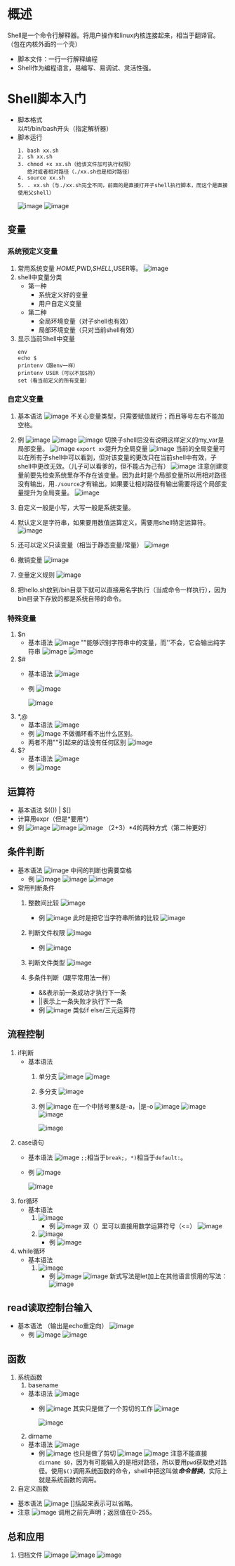 # 概述
Shell是一个命令行解释器。将用户操作和linux内核连接起来，相当于翻译官。（包在内核外面的一个壳）
- 脚本文件：一行一行解释编程
- Shell作为编程语言，易编写、易调试、灵活性强。
# Shell脚本入门
- 脚本格式  
  以#!/bin/bash开头（指定解析器）
- 脚本运行
  ```
  1. bash xx.sh
  2. sh xx.sh
  3. chmod +x xx.sh（给该文件加可执行权限）
     绝对或者相对路径（./xx.sh也是相对路径）
  4. source xx.sh
  5. . xx.sh（与./xx.sh完全不同，前面的是直接打开子shell执行脚本，而这个是直接使用父shell）
  ```
  ![image](https://github.com/user-attachments/assets/a083a5d7-50ef-4a15-bcfe-710ff0a435a2)
  ![image](https://github.com/user-attachments/assets/7eef96b6-a7d0-4059-839a-79d3a75abe26)
## 变量
### 系统预定义变量
1. 常用系统变量
   $HOME,$PWD,$SHELL,$USER等。
   ![image](https://github.com/user-attachments/assets/50d6ebc8-33fa-41a3-98b9-dd7b4162b312)
3. shell中变量分类
   - 第一种
     - 系统定义好的变量
     - 用户自定义变量
   - 第二种
     - 全局环境变量（对子shell也有效）
     - 局部环境变量（只对当前shell有效）
3. 显示当前Shell中变量
   ```
   env
   echo $
   printenv（跟env一样）
   printenv USER（可以不加$符）
   set（看当前定义的所有变量）
   ```
### 自定义变量
1. 基本语法
   ![image](https://github.com/user-attachments/assets/bddc6457-05a7-4bfe-97e7-dab3194ffd9c)
   不关心变量类型，只需要赋值就行；而且等号左右不能加空格。
3. 例
   ![image](https://github.com/user-attachments/assets/d0cc0dff-bbaf-4050-8554-5b7e1aff9840)
   ![image](https://github.com/user-attachments/assets/effa8444-f5ec-4ab4-a622-6b1b4fb7c4d3)
   ![image](https://github.com/user-attachments/assets/79a2e7ed-79d0-4370-b8e5-b19ae89628a7)
   切换子shell后没有说明这样定义的my_var是局部变量。
   ![image](https://github.com/user-attachments/assets/d247a575-afc1-481c-8dc1-cf4292ea37c9)
   ``export xx``提升为全局变量
   ![image](https://github.com/user-attachments/assets/394f3a13-a642-4e2b-8548-7b5d761905fe)
   当前的全局变量可以在所有子shell中可以看到，但对该变量的更改只在当前shell中有效，子shell中更改无效。（儿子可以看爹的，但不能占为己有）
   ![image](https://github.com/user-attachments/assets/2abfbe1e-876f-461b-ace5-1b31036256d1)
   注意创建变量前要先检查系统里存不存在该变量。因为此时是个局部变量所以用相对路径没有输出，用``./source``才有输出。如果要让相对路径有输出需要将这个局部变量提升为全局变量。
   ![image](https://github.com/user-attachments/assets/c5a064ee-bdf9-4f61-b745-ebe605c6bc57)
3. 自定义一般是小写，大写一般是系统变量。
4. 默认定义是字符串，如果要用数值运算定义，需要用shell特定运算符。
   ![image](https://github.com/user-attachments/assets/327fe497-0c9e-4648-8f71-0365d0c8dee6)

6. 还可以定义只读变量（相当于静态变量/常量）
   ![image](https://github.com/user-attachments/assets/cf7a8406-9c1e-443b-8822-59f88c531b6b)
7. 撤销变量
   ![image](https://github.com/user-attachments/assets/4f8b94fe-36d5-4cd0-9115-83f50dabaf8d)
8. 变量定义规则
   ![image](https://github.com/user-attachments/assets/081aee55-bb8f-422f-b71b-2419fcf0d405)
9. 把hello.sh放到/bin目录下就可以直接用名字执行（当成命令一样执行），因为bin目录下存放的都是系统自带的命令。
### 特殊变量
1. $n
   - 基本语法
     ![image](https://github.com/user-attachments/assets/c22ab00a-dec9-47b4-b482-4ffadd9e38bc)
     ""能够识别字符串中的变量，而''不会，它会输出纯字符串
     ![image](https://github.com/user-attachments/assets/63b9c061-370b-4eb1-9c0b-5cdce39f1c16)
     ![image](https://github.com/user-attachments/assets/805ac8b8-04f1-4197-96a8-c2382ceca275)
2. $#
   - 基本语法
     ![image](https://github.com/user-attachments/assets/4e568fa4-2dd7-4d78-b889-4e8ef4acf3f1)
   - 例
     ![image](https://github.com/user-attachments/assets/cb85eb8a-4024-4ad1-b7eb-114d9f477bf5)

     ![image](https://github.com/user-attachments/assets/12018b87-bfd6-4fdd-bd59-69401b78af9d)
 3. $*,$@
    - 基本语法
      ![image](https://github.com/user-attachments/assets/2d171f07-e73d-453f-9fd7-4515a0db8054)
    - 例
      ![image](https://github.com/user-attachments/assets/a2e6ce1a-35a6-40ae-9b1b-b7c9934e22a3)
      不做循环看不出什么区别。
    - 两者不用""引起来的话没有任何区别
         ![image](https://github.com/user-attachments/assets/c1f9baec-c062-4cd1-8aae-d6110a0e0d95)
4. $?
   - 基本语法
     ![image](https://github.com/user-attachments/assets/b1e91e45-1fcb-4d3a-9ee2-d9d10cab3d76)
   - 例
     ![image](https://github.com/user-attachments/assets/d947ebe1-f012-42b2-a249-27ebfc5e9dbe)
## 运算符
- 基本语法
  $(()) | $[]
- 计算用expr（但是*要用\*）
- 例
  ![image](https://github.com/user-attachments/assets/0de9713d-1076-464e-9548-42f5a80e383e)
  ![image](https://github.com/user-attachments/assets/de1261bf-8506-4e65-9202-a8f78233b586)
  ![image](https://github.com/user-attachments/assets/2763a63a-19f4-4910-9765-363600e868f6)
  （2+3）*4的两种方式（第二种更好）
## 条件判断
- 基本语法
  ![image](https://github.com/user-attachments/assets/eba2e976-1aab-4d34-9b2a-49e38aeddf1b)
  中间的判断也需要空格
  - 例
    ![image](https://github.com/user-attachments/assets/7027fbba-029e-4b90-a3cc-b6deecc0eeda)
    ![image](https://github.com/user-attachments/assets/5d084bb6-8b5c-4ea7-b000-8d03d27823d3)
    ![image](https://github.com/user-attachments/assets/feeee990-9f28-4a7c-a110-2f7aaa50264c)
- 常用判断条件
  1. 整数间比较
     ![image](https://github.com/user-attachments/assets/9a08c8a7-8cb8-420b-84f5-cf993fe3ba65)
     - 例
       ![image](https://github.com/user-attachments/assets/c093d6d4-730d-4f10-a8d7-4df9e95af95e)
       此时是把它当字符串所做的比较
       ![image](https://github.com/user-attachments/assets/6e2c7eef-c634-4a87-bef2-1a0889020328)

  2. 判断文件权限
     ![image](https://github.com/user-attachments/assets/39d0ccb2-dc97-4ba3-a972-c870591cf39d)
     - 例
       ![image](https://github.com/user-attachments/assets/c2839c0a-785e-41b4-a549-5f774025e20f)

  4. 判断文件类型
     ![image](https://github.com/user-attachments/assets/0f51805a-7ec8-41ba-8d85-657346cb80e6)
  5. 多条件判断（跟平常用法一样）
     - &&表示前一条成功才执行下一条
     - ||表示上一条失败才执行下一条
     - 例
       ![image](https://github.com/user-attachments/assets/47fe73a6-da6e-4d99-bb8f-ea61046aefc5)
      类似if else/三元运算符
## 流程控制
1. if判断
   - 基本语法
     1. 单分支
        ![image](https://github.com/user-attachments/assets/e8188fc6-c370-4f5a-a10d-4d9c48c01a46)
        ![image](https://github.com/user-attachments/assets/b3020d5a-e861-4318-ad1a-f527ef8aa9e9)

     3. 多分支
        ![image](https://github.com/user-attachments/assets/6a666244-4963-43be-a9d5-77b346d8e62f)

     3. 例
        ![image](https://github.com/user-attachments/assets/c4e4daa5-3208-4e70-9ef2-563942f3a5aa)
        在一个中括号里&是-a，|是-o
        ![image](https://github.com/user-attachments/assets/07a4aba5-6dc3-4d3b-919f-0c2ab4d3e097)
        ![image](https://github.com/user-attachments/assets/f50e0df0-c443-43b8-b826-04dea91d33c9)
        ![image](https://github.com/user-attachments/assets/022c79b7-d89c-4d2a-829b-4af4946d83dd)

        ![image](https://github.com/user-attachments/assets/e072a647-4278-47a8-8b09-db60af55b71c)
2. case语句
   - 基本语法
     ![image](https://github.com/user-attachments/assets/f406488a-e650-4c2e-9e7a-579820d0c051)
   ``;;``相当于``break;``，``*)``相当于``default:``。
   - 例
     ![image](https://github.com/user-attachments/assets/3f7f7eb3-69ad-4587-9959-6850c72a1276)

     ![image](https://github.com/user-attachments/assets/2c30553e-06f0-4734-8bfd-78da308a2c8d)
3. for循环
   - 基本语法
     1. ![image](https://github.com/user-attachments/assets/d32d5bf3-2172-4781-aeb2-c8a7fb84f8ff)
        - 例
          ![image](https://github.com/user-attachments/assets/440d650f-1049-4baa-b310-7db9e2dfb383)
          双（）里可以直接用数学运算符号（<=）
          ![image](https://github.com/user-attachments/assets/9553e72d-7efd-4193-b60e-1d9335a8e212)
     2. ![image](https://github.com/user-attachments/assets/8ecc6cfa-ae0a-4e6a-9cb0-29818e4641a0)
        - 例
          ![image](https://github.com/user-attachments/assets/6cf63062-d548-43c1-adf9-d49f7128ba27)
4. while循环
   - 基本语法
     1. ![image](https://github.com/user-attachments/assets/cf79d2a6-7b88-4d4a-a902-5d8890712022)
        - 例
          ![image](https://github.com/user-attachments/assets/db2d4d3f-74b5-40e9-9e97-942ad41d2562)
          ![image](https://github.com/user-attachments/assets/271a32e6-2903-412a-9c02-76f840f204f1)
          新式写法是let加上在其他语言惯用的写法：
          ![image](https://github.com/user-attachments/assets/3958fbbd-c538-4ade-8d29-f7fb90ab6f6d)
## read读取控制台输入
- 基本语法
  （输出是echo重定向）
  ![image](https://github.com/user-attachments/assets/96500b81-c370-4132-a017-dc7443e2d19f)
  - 例
    ![image](https://github.com/user-attachments/assets/4c6e81ab-e13c-4de7-82fb-480613fdba02)
    ![image](https://github.com/user-attachments/assets/51370006-960d-4434-ac50-2c3a87bc0722)
## 函数
1. 系统函数
   1. basename
     - 基本语法
       ![image](https://github.com/user-attachments/assets/328db253-62ec-48e5-9799-8b0707e6cc0c)
       - 例
         ![image](https://github.com/user-attachments/assets/f9440f54-fa88-411a-90b2-ed70d2fec194)
         其实只是做了一个剪切的工作
         ![image](https://github.com/user-attachments/assets/df9a22e8-a56a-4ab3-8edd-3fbd69904501)
  
         ![image](https://github.com/user-attachments/assets/5f1f4cbb-1f23-4fab-8d7f-271576e5f625)
   2. dirname
     - 基本语法
       ![image](https://github.com/user-attachments/assets/2317de36-1fd5-4c01-ae9e-94309f5033a0)
       - 例
         ![image](https://github.com/user-attachments/assets/d2539fe3-5f0b-4d3f-a5e7-baac5a87b262)
         也只是做了剪切
         ![image](https://github.com/user-attachments/assets/f68da8ce-f6a3-454d-baaf-4a7584340ed9)
         ![image](https://github.com/user-attachments/assets/dc2a8f5e-ab2c-4d24-9927-586d321e1967)
         注意不能直接``dirname $0``，因为有可能输入的是相对路径，所以要用``pwd``获取绝对路径。使用``$()``调用系统函数的命令，shell中把这叫做***命令替换***，实际上就是系统函数的调用。
2. 自定义函数
  - 基本语法
    ![image](https://github.com/user-attachments/assets/05eedc59-3649-4c12-a5ae-762c8a6c0b33)
    []括起来表示可以省略。
  - 注意
    ![image](https://github.com/user-attachments/assets/6c61e000-66b0-4bea-80f1-96f3f4839a30)
    调用之前先声明；返回值在0-255。
## 总和应用
1. 归档文件
   ![image](https://github.com/user-attachments/assets/94f7cf8b-cfec-4290-b8c2-8b88e98ceff3)
   ![image](https://github.com/user-attachments/assets/f728e981-808d-42e5-b89c-cb99b05e3766)
   ![image](https://github.com/user-attachments/assets/34cd7fc0-d15f-46e2-93fd-675dd886b531)





     
   







     








   








